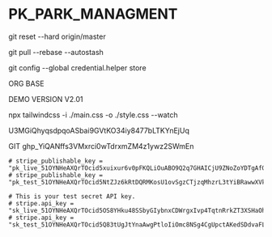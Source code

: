 # PK_PARK_MANAGMENT

git reset --hard origin/master

git pull --rebase --autostash

git config --global credential.helper store

ORG BASE

DEMO VERSION V2.01

<!-- git pull origin master -->

npx tailwindcss -i ./main.css -o ./style.css --watch

U3MGiQhyqsdpqoASbai9GVtKO34iy8477bLTKYnEjUq


GIT
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

    # stripe_publishable_key = "pk_live_51OYNHeAXQrTOcid5xuixur6v0pFKQLiOuABO9Q2q7GHAICjU9ZNoZoYDTgAfOo1TyfnjAOfjeDvVC8mRBFJAX2vs008q6d5uOI"
    # stripe_publishable_key = "pk_test_51OYNHeAXQrTOcid5NtZJz6kRtDQRMKosU1ovSgzCTjzqMhzrL3tYiBRawwXVku9bzBZv3mkAxecggSPxo0wr3FcP00hQSteJvj"

    # This is your test secret API key.
    # stripe.api_key = "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"
    # stripe.api_key = "sk_test_51OYNHeAXQrTOcid5Q83tUgJtYnaAwgPtloIiOmc8NSg4CgUpctAKedSDdvaFLFStdrlD08U3jp5bp9oZnoVdzwPa00F494qnj8"
